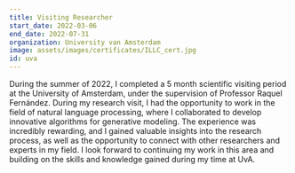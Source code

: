 ```yaml
---
title: Visiting Researcher 
start_date: 2022-03-06
end_date: 2022-07-31
organization: University van Amsterdam
image: assets/images/certificates/ILLC_cert.jpg
id: uva
---
```

During the summer of 2022, I completed a 5 month scientific visiting period at the University of Amsterdam, under the supervision of Professor Raquel Fernández. During my research visit, I had the opportunity to work in the field of natural language processing, where I collaborated to develop innovative algorithms for generative modeling. The experience was incredibly rewarding, and I gained valuable insights into the research process, as well as the opportunity to connect with other researchers and experts in my field. I look forward to continuing my work in this area and building on the skills and knowledge gained during my time at UvA.